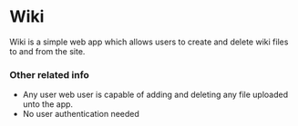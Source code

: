 # Wiki

Wiki is a simple web app which allows users to create and delete wiki files to and from the site. 

### Other related info
* Any user web user is capable of adding and deleting any file uploaded unto the app.
* No user authentication needed